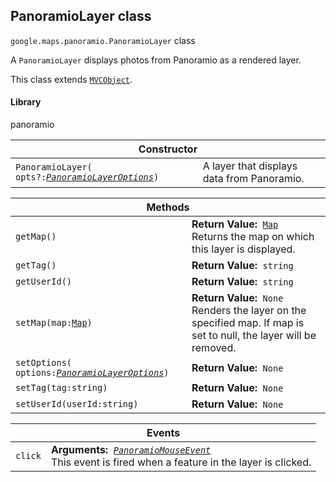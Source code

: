 <h2 id="PanoramioLayer">
PanoramioLayer
class
</h2><p>
<code><span itemprop="path">google.maps.panoramio</span>.<span itemprop="name">PanoramioLayer</span></code>
class
</p><p>A <code>PanoramioLayer</code> displays photos from Panoramio as a rendered layer.</p><p>This class extends
<code><a href="https://github.com/amenadiel/google-maps-documentation/blob/master/docs/MVCObject.md">MVCObject</a></code>.
</p><h4>Library</h4><p>panoramio</p><div class="devsite-table-wrapper"><table class="constructors responsive" summary="class PanoramioLayer - Constructor">
<thead>
<tr><th colspan="2">Constructor</th>
</tr></thead>
<tbody>
<tr>
<td><code><span>PanoramioLayer(<wbr>opts?:</span><a href="https://github.com/amenadiel/google-maps-documentation/blob/master/docs/PanoramioLayerOptions.md"><em><span>PanoramioLayerOptions</span></em></a><span>)</span></code></td>
<td>A layer that displays data from Panoramio.</td>
</tr>
</tbody>
</table></div><div class="devsite-table-wrapper"><table class="methods responsive" summary="class PanoramioLayer - Methods">
<thead>
<tr><th colspan="2">Methods</th>
</tr></thead>
<tbody>
<tr>
<td><code><span>getMap()</span></code></td>
<td><div><strong>Return Value:</strong>&nbsp; <code><a href="https://github.com/amenadiel/google-maps-documentation/blob/master/docs/Map.md">Map</a></code></div>
<div class="desc">Returns the map on which this layer is displayed.</div></td>
</tr>
<tr>
<td><code><span>getTag()</span></code></td>
<td><div><strong>Return Value:</strong>&nbsp; <code>string</code></div>
<div class="desc"></div></td>
</tr>
<tr>
<td><code><span>getUserId()</span></code></td>
<td><div><strong>Return Value:</strong>&nbsp; <code>string</code></div>
<div class="desc"></div></td>
</tr>
<tr>
<td><code><span>setMap(<wbr>map:</span><a href="https://github.com/amenadiel/google-maps-documentation/blob/master/docs/Map.md"><span>Map</span></a><span>)</span></code></td>
<td><div><strong>Return Value:</strong>&nbsp; <code>None</code></div>
<div class="desc">Renders the layer on the specified map. If map is set to null, the layer will be removed.</div></td>
</tr>
<tr>
<td><code><span>setOptions(<wbr>options:</span><a href="https://github.com/amenadiel/google-maps-documentation/blob/master/docs/PanoramioLayerOptions.md"><em><span>PanoramioLayerOptions</span></em></a><span>)</span></code></td>
<td><div><strong>Return Value:</strong>&nbsp; <code>None</code></div>
<div class="desc"></div></td>
</tr>
<tr>
<td><code><span>setTag(<wbr>tag:string)</span></code></td>
<td><div><strong>Return Value:</strong>&nbsp; <code>None</code></div>
<div class="desc"></div></td>
</tr>
<tr>
<td><code><span>setUserId(<wbr>userId:string)</span></code></td>
<td><div><strong>Return Value:</strong>&nbsp; <code>None</code></div>
<div class="desc"></div></td>
</tr>
</tbody>
</table></div><div class="devsite-table-wrapper"><table class="details responsive" summary="class PanoramioLayer - Events">
<thead>
<tr><th colspan="2">Events</th>
</tr></thead>
<tbody>
<tr>
<td><code><span>click</span></code></td>
<td><div><strong>Arguments:</strong>&nbsp; <code><a href="https://github.com/amenadiel/google-maps-documentation/blob/master/docs/PanoramioMouseEvent.md"><em>PanoramioMouseEvent</em></a></code></div>
<div class="desc">This event is fired when a feature in the layer is clicked.</div></td>
</tr>
</tbody>
</table></div>